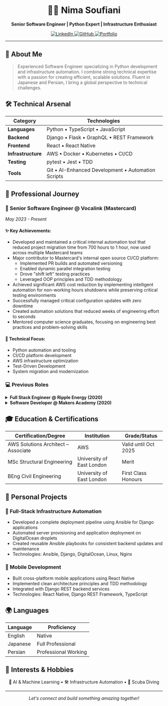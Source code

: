 <div align="center">

# 👨‍💻 Nima Soufiani

<p align="center">
  <strong>Senior Software Engineer | Python Expert | Infrastructure Enthusiast</strong>
</p>

<p align="center">
  <a href="https://www.linkedin.com/in/nima-soufiani-555a76198/">
    <img src="https://img.shields.io/badge/LinkedIn-0077B5?style=for-the-badge&logo=linkedin&logoColor=white" alt="LinkedIn"/>
  </a>
  <a href="https://github.com/Nimzyow">
    <img src="https://img.shields.io/badge/GitHub-100000?style=for-the-badge&logo=github&logoColor=white" alt="GitHub"/>
  </a>
  <a href="https://www.nimzys-dev-portfolio.co.uk/">
    <img src="https://img.shields.io/badge/Portfolio-FF5722?style=for-the-badge&logo=google-chrome&logoColor=white" alt="Portfolio"/>
  </a>
</p>

---

</div>

## 🎯 About Me

> Experienced Software Engineer specializing in Python development and infrastructure automation. I combine strong technical expertise with a passion for creating efficient, scalable solutions. Fluent in Japanese and Persian, I bring a global perspective to technical challenges.

## 🛠 Technical Arsenal

<div align="center">

| Category | Technologies |
|----------|-------------|
| **Languages** | Python • TypeScript • JavaScript |
| **Backend** | Django • Flask • GraphQL • REST Framework |
| **Frontend** | React • React Native |
| **Infrastructure** | AWS • Docker • Kubernetes • CI/CD |
| **Testing** | pytest • Jest • TDD |
| **Tools** | Git • AI-Enhanced Development • Automation Scripts |

</div>

## 💼 Professional Journey

### 🏢 Senior Software Engineer @ Vocalink (Mastercard)
*May 2023 - Present*

#### ✨ Key Achievements:
- Developed and maintained a critical internal automation tool that reduced project migration time from 700 hours to 1 hour, now used across multiple Mastercard teams
- Major contributor to Mastercard's internal open source CI/CD platform:
  - Implemented PR builds and automated versioning
  - Enabled dynamic parallel integration testing
  - Drove "shift left" testing practices
  - Leveraged OOP principles and TDD methodology
- Achieved significant AWS cost reduction by implementing intelligent automation for non-working hours shutdowns while preserving critical testing environments
- Successfully managed critical configuration updates with zero downtime
- Created automation solutions that reduced weeks of engineering effort to seconds
- Mentored computer science graduates, focusing on engineering best practices and problem-solving skills

#### 🎯 Technical Focus:
- Python automation and tooling
- CI/CD platform development
- AWS infrastructure optimization
- Test-Driven Development
- System migration and modernization

### 💻 Previous Roles

<details>
<summary><b>Full Stack Engineer @ Ripple Energy (2020)</b></summary>

- Led Django/GraphQL backend development
- Implemented comprehensive testing strategies
- Drove TypeScript adoption across React frontend applications
</details>

<details>
<summary><b>Software Developer @ Makers Academy (2020)</b></summary>

- Intensive software development bootcamp
- Focus on TDD, clean code, and agile methodologies
- Full-stack project development
</details>

## 🎓 Education & Certifications

<div align="center">

| Certification/Degree | Institution | Grade/Status |
|---------------------|-------------|--------------|
| AWS Solutions Architect – Associate | AWS | Valid until Oct 2025 |
| MSc Structural Engineering | University of East London | Merit |
| BEng Civil Engineering | University of East London | First Class Honours |

</div>

## 🚀 Personal Projects

### 🔧 Full-Stack Infrastructure Automation
- Developed a complete deployment pipeline using Ansible for Django applications
- Automated server provisioning and application deployment on DigitalOcean droplets
- Created reusable Ansible playbooks for consistent backend updates and maintenance
- Technologies: Ansible, Django, DigitalOcean, Linux, Nginx

### 📱 Mobile Development
- Built cross-platform mobile applications using React Native
- Implemented clean architecture principles and TDD methodology
- Integrated with Django REST backend services
- Technologies: React Native, Django REST Framework, TypeScript

## 🌍 Languages

<div align="center">

| Language | Proficiency |
|----------|-------------|
| English | Native |
| Japanese | Full Professional |
| Persian | Professional Working |

</div>

## 🎨 Interests & Hobbies

<div align="center">

🤖 AI & Machine Learning • 🛠 Infrastructure Automation • 🤿 Scuba Diving

</div>

---

<div align="center">
<i>Let's connect and build something amazing together!</i>
</div>
